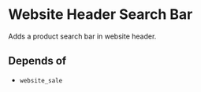 # Website Header Search Bar

Adds a product search bar in website header.

## Depends of

- `website_sale`
